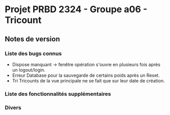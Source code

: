 # Projet PRBD 2324 - Groupe a06 - Tricount

## Notes de version

### Liste des bugs connus

  * Dispose manquant -> fenêtre opération s'ouvre en plusieurs fois après un logout/login.
  * Erreur Database pour la sauvegarde de certains poids après un Reset.
  * Tri Tricounts de la vue principale ne se fait que sur leur date de création.

### Liste des fonctionnalités supplémentaires

### Divers
